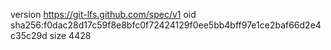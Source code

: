 version https://git-lfs.github.com/spec/v1
oid sha256:f0dac28d17c59f8e8bfc0f72424129f0ee5bb4bff97e1ce2baf66d2e4c35c29d
size 4428
